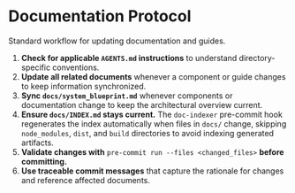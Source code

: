 # Documentation Protocol

Standard workflow for updating documentation and guides.

1. **Check for applicable `AGENTS.md` instructions** to understand directory-specific conventions.
2. **Update all related documents** whenever a component or guide changes to keep information synchronized.
3. **Sync `docs/system_blueprint.md`** whenever components or documentation change to keep the architectural overview current.
4. **Ensure `docs/INDEX.md` stays current.** The `doc-indexer` pre-commit hook regenerates the index
   automatically when files in `docs/` change, skipping `node_modules`, `dist`, and `build`
   directories to avoid indexing generated artifacts.
5. **Validate changes with** `pre-commit run --files <changed_files>` **before committing.**
6. **Use traceable commit messages** that capture the rationale for changes and reference affected documents.

